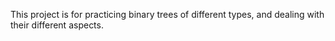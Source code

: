 This project is for practicing binary trees of different types, and dealing
with their different aspects.
